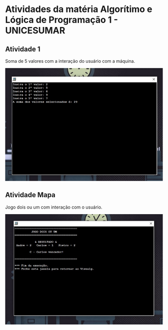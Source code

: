 # Atividades da matéria Algorítimo e Lógica de Programação 1 - UNICESUMAR

## Atividade 1
Soma de 5 valores com a interação do usuário com a máquina.<br />

![](https://github.com/andreyquerino/UniCesumar/blob/main/ALGORITIMO-E-LOGICA-DE-PROGRAMACAO-1/img/Atividade01.jpg)

## Atividade Mapa
Jogo dois ou um com interação com o usuário.<br />

![](https://github.com/andreyquerino/UniCesumar/blob/main/ALGORITIMO-E-LOGICA-DE-PROGRAMACAO-1/img/Mapa.jpg)
